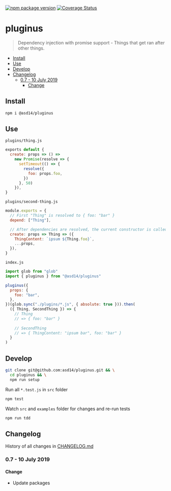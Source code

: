 <!-- markdownlint-disable first-line-h1 line-length -->

[![npm package version](https://badge.fury.io/js/%40asd14%2Fpluginus.svg)](https://badge.fury.io/js/%40asd14%2Fpluginus)
[![Coverage Status](https://coveralls.io/repos/github/asd14/pluginus/badge.svg)](https://coveralls.io/github/asd14/pluginus)

# pluginus

> Dependency injection with promise support - Things that get ran after other things.

<!-- vim-markdown-toc GFM -->

* [Install](#install)
* [Use](#use)
* [Develop](#develop)
* [Changelog](#changelog)
  * [0.7 - 10 July 2019](#07---10-july-2019)
    * [Change](#change)

<!-- vim-markdown-toc -->

## Install

```bash
npm i @asd14/pluginus
```

## Use

`plugins/thing.js`

```js
exports default {
  create: props => () =>
    new Promise(resolve => {
      setTimeout(() => {
        resolve({
          foo: props.foo,
        })
      }, 50)
    }),
}
```

`plugins/second-thing.js`

```js
module.exports = {
  // First "Thing" is resolved to { foo: "bar" }
  depend: ["Thing"],

  // After dependencies are resolved, the current constructor is called
  create: props => Thing => ({
    ThingContent: `ipsum ${Thing.foo}`,
    ...props,
  }),
}
```

`index.js`

```js
import glob from "glob"
import { pluginus } from "@asd14/pluginus"

pluginus({
  props: {
    foo: "bar",
  },
})(glob.sync("./plugins/*.js", { absolute: true })).then(
  ({ Thing, SecondThing }) => {
    // Thing
    // => { foo: "bar" }
  
    // SecondThing
    // => { ThingContent: "ipsum bar", foo: "bar" }
  }
)
```

## Develop

```bash
git clone git@github.com:asd14/pluginus.git && \
  cd pluginus && \
  npm run setup
```

Run all `*.test.js` in `src` folder

```bash
npm test
```

Watch `src` and `examples` folder for changes and re-run tests

```bash
npm run tdd
```

## Changelog

History of all changes in [CHANGELOG.md](/CHANGELOG.md)

### 0.7 - 10 July 2019

#### Change

* Update packages
